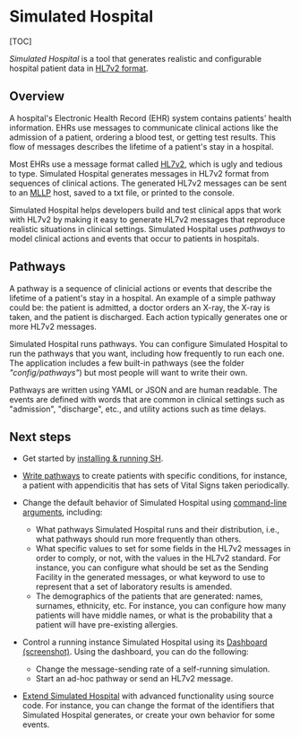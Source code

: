 # Simulated Hospital



[TOC]

*Simulated Hospital* is a tool that generates realistic and configurable
hospital patient data in
[HL7v2 format](https://www.hl7.org/implement/standards/product_brief.cfm?product_id=185).

## Overview

A hospital's Electronic Health Record (EHR) system contains patients' health
information. EHRs use messages to communicate clinical actions like the
admission of a patient, ordering a blood test, or getting test results. This
flow of messages describes the lifetime of a patient's stay in a hospital.

Most EHRs use a message format called
[HL7v2](https://www.hl7.org/implement/standards/product_brief.cfm?product_id=185),
which is ugly and tedious to type. Simulated Hospital generates messages in
HL7v2 format from sequences of clinical actions. The generated HL7v2 messages
can be sent to an
[MLLP](https://www.hl7.org/implement/standards/product_brief.cfm?product_id=55)
host, saved to a txt file, or printed to the console.

Simulated Hospital helps developers build and test clinical apps that work with
HL7v2 by making it easy to generate HL7v2 messages that reproduce realistic
situations in clinical settings. Simulated Hospital uses *pathways* to model
clinical actions and events that occur to patients in hospitals.

## Pathways

A pathway is a sequence of clinicial actions or events that describe the
lifetime of a patient's stay in a hospital. An example of a simple pathway could
be: the patient is admitted, a doctor orders an X-ray, the X-ray is taken, and
the patient is discharged. Each action typically generates one or more HL7v2
messages.

Simulated Hospital runs pathways. You can configure Simulated Hospital to run
the pathways that you want, including how frequently to run each one. The
application includes a few built-in pathways (see the folder
_"config/pathways"_) but most people will want to write their own.

Pathways are written using YAML or JSON and are human readable. The events are
defined with words that are common in clinical settings such as "admission",
"discharge", etc., and utility actions such as time delays.

## Next steps

*   Get started by [installing & running SH](./get-started).

*   [Write pathways](./write-pathways) to create patients with specific
    conditions, for instance, a patient with appendicitis that has sets of Vital
    Signs taken periodically.

*   Change the default behavior of Simulated Hospital using
    [command-line arguments](./arguments), including:

    *   What pathways Simulated Hospital runs and their distribution, i.e., what
        pathways should run more frequently than others.
    *   What specific values to set for some fields in the HL7v2 messages in
        order to comply, or not, with the values in the HL7v2 standard. For
        instance, you can configure what should be set as the Sending Facility
        in the generated messages, or what keyword to use to represent that a
        set of laboratory results is amended.
    *   The demographics of the patients that are generated: names, surnames,
        ethnicity, etc. For instance, you can configure how many patients will
        have middle names, or what is the probability that a patient will have
        pre-existing allergies.

*   Control a running instance Simulated Hospital using its
    [Dashboard](./dashboard) [(screenshot)](./images/control-panel.png). Using
    the dashboard, you can do the following:

    *   Change the message-sending rate of a self-running simulation.
    *   Start an ad-hoc pathway or send an HL7v2 message.

*   [Extend Simulated Hospital](./extend-sh) with advanced functionality using
    source code. For instance, you can change the format of the identifiers that
    Simulated Hospital generates, or create your own behavior for some events.
